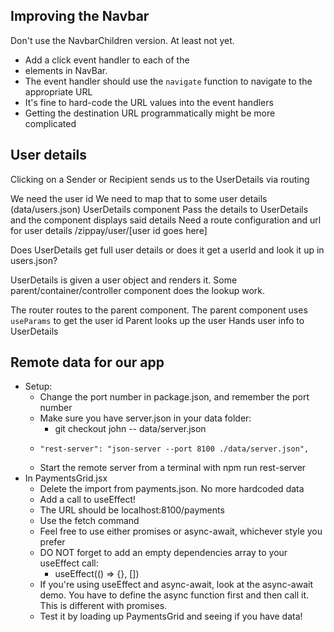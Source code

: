 ## Improving the Navbar

Don't use the NavbarChildren version. At least not yet.

- Add a click event handler to each of the <li> elements in NavBar.
- The event handler should use the `navigate` function to navigate to the appropriate URL
- It's fine to hard-code the URL values into the event handlers
- Getting the destination URL programmatically might be more complicated

## User details

Clicking on a Sender or Recipient sends us to the UserDetails via routing

We need the user id
We need to map that to some user details (data/users.json)
UserDetails component
Pass the details to UserDetails and the component displays said details
Need a route configuration and url for user details
/zippay/user/[user id goes here]

Does UserDetails get full user details or does it get a userId and look it up in users.json?

UserDetails is given a user object and renders it. Some parent/container/controller component does the lookup work.

<UserDetailsLookup>
  <UserDetails>
</UserDetailsLookup>

The router routes to the parent component.
The parent component uses `useParams` to get the user id
Parent looks up the user
Hands user info to UserDetails

## Remote data for our app

- Setup:
  - Change the port number in package.json, and remember the port number
  - Make sure you have server.json in your data folder:
    - git checkout john -- data/server.json
  -     "rest-server": "json-server --port 8100 ./data/server.json",
  - Start the remote server from a terminal with npm run rest-server
- In PaymentsGrid.jsx
  - Delete the import from payments.json. No more hardcoded data
  - Add a call to useEffect!
  - The URL should be localhost:8100/payments
  - Use the fetch command
  - Feel free to use either promises or async-await, whichever style you prefer
  - DO NOT forget to add an empty dependencies array to your useEffect call:
    - useEffect(() => {}, [])
  - If you're using useEffect and async-await, look at the async-await demo. You have to define the async function first and then call it. This is different with promises.
  - Test it by loading up PaymentsGrid and seeing if you have data!
